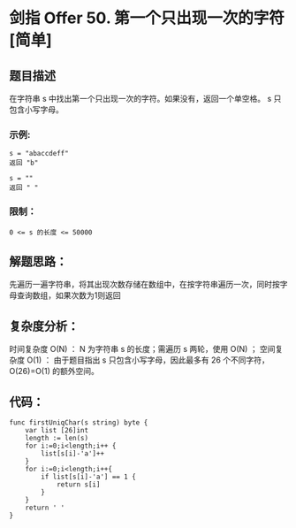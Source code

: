 # 剑指 Offer 50. 第一个只出现一次的字符 [简单]

## 题目描述

在字符串 s 中找出第一个只出现一次的字符。如果没有，返回一个单空格。 s 只包含小写字母。

### 示例:

```
s = "abaccdeff"
返回 "b"

s = "" 
返回 " "
```

### 限制：

```
0 <= s 的长度 <= 50000
```

## 解题思路：

先遍历一遍字符串，将其出现次数存储在数组中，在按字符串遍历一次，同时按字母查询数组，如果次数为1则返回


## 复杂度分析：

时间复杂度 O(N) ： N 为字符串 s 的长度；需遍历 s 两轮，使用 O(N) ；
空间复杂度 O(1) ： 由于题目指出 s 只包含小写字母，因此最多有 26 个不同字符，O(26)=O(1) 的额外空间。



## 代码：

```
func firstUniqChar(s string) byte {
    var list [26]int
    length := len(s)
    for i:=0;i<length;i++ {
        list[s[i]-'a']++
    }
    for i:=0;i<length;i++{
        if list[s[i]-'a'] == 1 {
            return s[i]
        }
    }
    return ' '
}

```

